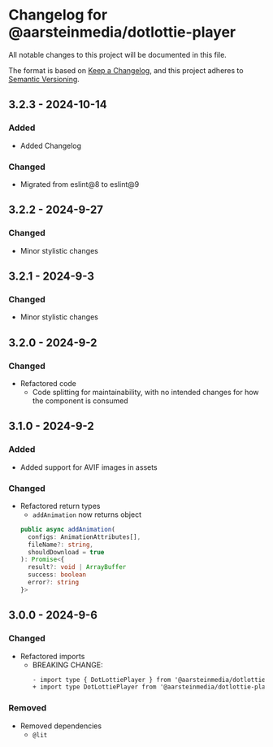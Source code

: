 # Changelog for @aarsteinmedia/dotlottie-player

All notable changes to this project will be documented in this file.

The format is based on [Keep a Changelog](https://keepachangelog.com/en/1.1.0/),
and this project adheres to [Semantic Versioning](https://semver.org/spec/v2.0.0.html).

## 3.2.3 - 2024-10-14

### Added

- Added Changelog

### Changed

- Migrated from eslint@8 to eslint@9

## 3.2.2 - 2024-9-27

### Changed

- Minor stylistic changes

## 3.2.1 - 2024-9-3

### Changed

- Minor stylistic changes

## 3.2.0 - 2024-9-2

### Changed

- Refactored code
  - Code splitting for maintainability, with no intended changes for how the component is consumed

## 3.1.0 - 2024-9-2

### Added

- Added support for AVIF images in assets

### Changed

- Refactored return types
  - `addAnimation` now returns object
  ```typescript
  public async addAnimation(
    configs: AnimationAttributes[],
    fileName?: string,
    shouldDownload = true
  ): Promise<{
    result?: void | ArrayBuffer
    success: boolean
    error?: string
  }>
  ```

## 3.0.0 - 2024-9-6

### Changed

- Refactored imports
  - BREAKING CHANGE:
    ```changelog
    - import type { DotLottiePlayer } from '@aarsteinmedia/dotlottie-player'
    + import type DotLottiePlayer from '@aarsteinmedia/dotlottie-player'
    ```

### Removed

- Removed dependencies
  - `@lit`